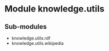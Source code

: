 Module knowledge.utils
======================

Sub-modules
-----------
* knowledge.utils.rdf
* knowledge.utils.wikipedia